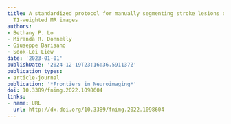 ```yaml
---
title: A standardized protocol for manually segmenting stroke lesions on high-resolution
  T1-weighted MR images
authors:
- Bethany P. Lo
- Miranda R. Donnelly
- Giuseppe Barisano
- Sook-Lei Liew
date: '2023-01-01'
publishDate: '2024-12-19T23:16:36.591137Z'
publication_types:
- article-journal
publication: '*Frontiers in Neuroimaging*'
doi: 10.3389/fnimg.2022.1098604
links:
- name: URL
  url: http://dx.doi.org/10.3389/fnimg.2022.1098604
---
```

